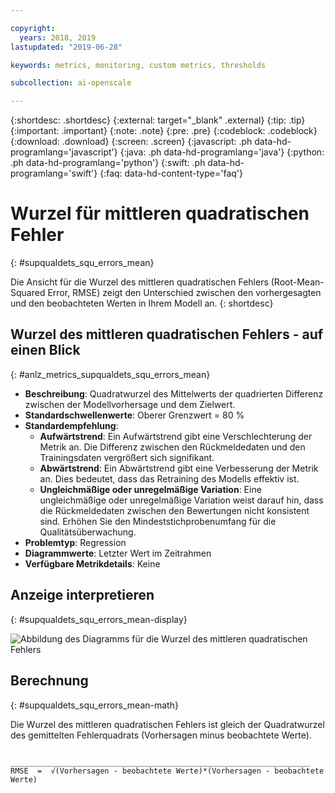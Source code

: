 ```yaml
---

copyright:
  years: 2018, 2019
lastupdated: "2019-06-28"

keywords: metrics, monitoring, custom metrics, thresholds

subcollection: ai-openscale

---
```


{:shortdesc: .shortdesc}
{:external: target="_blank" .external}
{:tip: .tip}
{:important: .important}
{:note: .note}
{:pre: .pre}
{:codeblock: .codeblock}
{:download: .download}
{:screen: .screen}
{:javascript: .ph data-hd-programlang='javascript'}
{:java: .ph data-hd-programlang='java'}
{:python: .ph data-hd-programlang='python'}
{:swift: .ph data-hd-programlang='swift'}
{:faq: data-hd-content-type='faq'}

# Wurzel für mittleren quadratischen Fehler
{: #supqualdets_squ_errors_mean}

Die Ansicht für die Wurzel des mittleren quadratischen Fehlers (Root-Mean-Squared Error, RMSE) zeigt den Unterschied zwischen den vorhergesagten und den beobachteten Werten in Ihrem Modell an.
{: shortdesc}

## Wurzel des mittleren quadratischen Fehlers - auf einen Blick
{: #anlz_metrics_supqualdets_squ_errors_mean}

- **Beschreibung**: Quadratwurzel des Mittelwerts der quadrierten Differenz zwischen der Modellvorhersage und dem Zielwert.
- **Standardschwellenwerte**: Oberer Grenzwert = 80 %
- **Standardempfehlung**:
   - **Aufwärtstrend**: Ein Aufwärtstrend gibt eine Verschlechterung der Metrik an. Die Differenz zwischen den Rückmeldedaten und den Trainingsdaten vergrößert sich signifikant.
   - **Abwärtstrend**: Ein Abwärtstrend gibt eine Verbesserung der Metrik an. Dies bedeutet, dass das Retraining des Modells effektiv ist.
   - **Ungleichmäßige oder unregelmäßige Variation**: Eine ungleichmäßige oder unregelmäßige Variation weist darauf hin, dass die Rückmeldedaten zwischen den Bewertungen nicht konsistent sind. Erhöhen Sie den Mindeststichprobenumfang für die Qualitätsüberwachung.
- **Problemtyp**: Regression
- **Diagrammwerte**: Letzter Wert im Zeitrahmen
- **Verfügbare Metrikdetails**: Keine

## Anzeige interpretieren
{: #supqualdets_squ_errors_mean-display}

![Abbildung des Diagramms für die Wurzel des mittleren quadratischen Fehlers](images/xxxx.png)

## Berechnung
{: #supqualdets_squ_errors_mean-math}

Die Wurzel des mittleren quadratischen Fehlers ist gleich der Quadratwurzel des gemittelten Fehlerquadrats (Vorhersagen minus beobachtete Werte).

```
          ___________________________________________________________________
RMSE  =  √(Vorhersagen - beobachtete Werte)*(Vorhersagen - beobachtete Werte)
```
